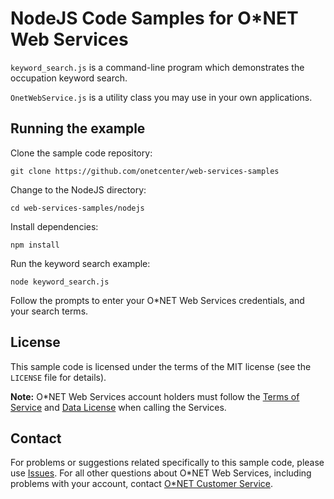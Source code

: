 # NodeJS Code Samples for O\*NET Web Services

`keyword_search.js` is a command-line program which demonstrates the occupation keyword search.

`OnetWebService.js` is a utility class you may use in your own applications.

## Running the example

Clone the sample code repository:

    git clone https://github.com/onetcenter/web-services-samples

Change to the NodeJS directory:

    cd web-services-samples/nodejs

Install dependencies:

    npm install

Run the keyword search example:

    node keyword_search.js

Follow the prompts to enter your O*NET Web Services credentials, and your search terms.

## License

This sample code is licensed under the terms of the MIT license (see the `LICENSE` file for details).

**Note:** O\*NET Web Services account holders must follow the [Terms of Service](https://services.onetcenter.org/terms) and [Data License](https://services.onetcenter.org/help/license_data) when calling the Services.

## Contact

For problems or suggestions related specifically to this sample code, please use [Issues](https://github.com/onetcenter/web-services-samples/issues/). For all other questions about O\*NET Web Services, including problems with your account, contact [O\*NET Customer Service](mailto:onet@onetcenter.org).
